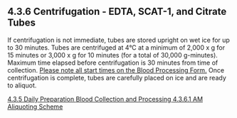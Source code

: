 ## 4.3.6 Centrifugation - EDTA, SCAT-1, and Citrate Tubes

If centrifugation is not immediate, tubes are stored upright on wet ice for up to 30 minutes. Tubes are centrifuged at 4°C at a minimum of 2,000 x g for 15 minutes or 3,000 x g for 10 minutes (for a total of 30,000 g-minutes). Maximum time elapsed before centrifugation is 30 minutes from time of collection.  <u>Please note all start times on the Blood Processing Form.</u>  Once centrifugation is complete, tubes are carefully placed on ice and are ready to aliquot.


<div class="center">
<div class="btn-group">
  <a href=":pages_path:/manuals/blood-collection-processing/4-03-05-daily-preparation.md" class="btn btn-default">
    <span class="glyphicon glyphicon-chevron-left"></span>
    4.3.5 Daily Preparation
  </a>

  <a href=":pages_path:/manuals/blood-collection-processing" class="btn btn-default">
    <span class="glyphicon glyphicon-chevron-up"></span>
    Blood Collection and Processing
  </a>

  <a href=":pages_path:/manuals/blood-collection-processing/4-03-06-01-am-aliquoting-scheme.md" class="btn btn-success">
    4.3.6.1 AM Aliquoting Scheme
    <span class="glyphicon glyphicon-chevron-right"></span>
  </a>
</div>
</div>